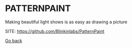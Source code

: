 # PATTERNPAINT
 
 Making beautiful light shows is as easy as drawing a picture
 
 SITE: https://github.com/Blinkinlabs/PatternPaint

 [Go back](https://portable-linux-apps.github.io/apps.html)
